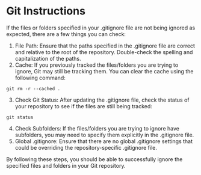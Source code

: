 # Git Instructions

If the files or folders specified in your .gitignore file are not being ignored as expected, there are a few things you can check:

1. File Path: Ensure that the paths specified in the .gitignore file are correct and relative to the root of the repository. Double-check the spelling and capitalization of the paths.
2. Cache: If you previously tracked the files/folders you are trying to ignore, Git may still be tracking them. You can clear the cache using the following command:

```gitbash
git rm -r --cached .
```

3. Check Git Status: After updating the .gitignore file, check the status of your repository to see if the files are still being tracked:

```gitbash
git status
```

4. Check Subfolders: If the files/folders you are trying to ignore have subfolders, you may need to specify them explicitly in the .gitignore file.
5. Global .gitignore: Ensure that there are no global .gitignore settings that could be overriding the repository-specific .gitignore file.

By following these steps, you should be able to successfully ignore the specified files and folders in your Git repository.
